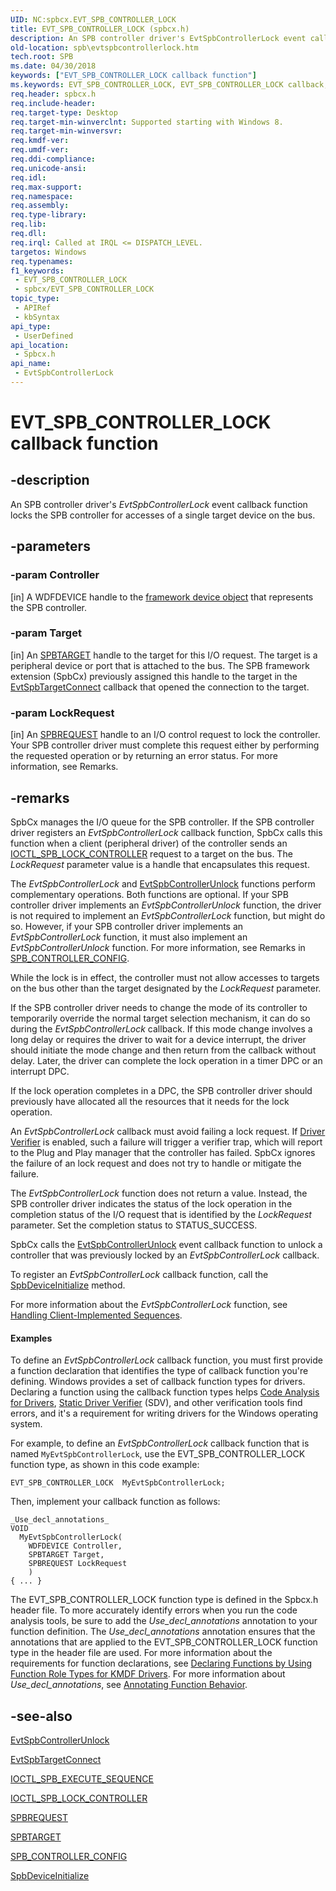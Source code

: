 ```yaml
---
UID: NC:spbcx.EVT_SPB_CONTROLLER_LOCK
title: EVT_SPB_CONTROLLER_LOCK (spbcx.h)
description: An SPB controller driver's EvtSpbControllerLock event callback function locks the SPB controller for accesses of a single target device on the bus.
old-location: spb\evtspbcontrollerlock.htm
tech.root: SPB
ms.date: 04/30/2018
keywords: ["EVT_SPB_CONTROLLER_LOCK callback function"]
ms.keywords: EVT_SPB_CONTROLLER_LOCK, EVT_SPB_CONTROLLER_LOCK callback, EvtSpbControllerLock, EvtSpbControllerLock callback function [Buses], SPB.evtspbcontrollerlock, spbcx/EvtSpbControllerLock
req.header: spbcx.h
req.include-header: 
req.target-type: Desktop
req.target-min-winverclnt: Supported starting with Windows 8.
req.target-min-winversvr: 
req.kmdf-ver: 
req.umdf-ver: 
req.ddi-compliance: 
req.unicode-ansi: 
req.idl: 
req.max-support: 
req.namespace: 
req.assembly: 
req.type-library: 
req.lib: 
req.dll: 
req.irql: Called at IRQL <= DISPATCH_LEVEL.
targetos: Windows
req.typenames: 
f1_keywords:
 - EVT_SPB_CONTROLLER_LOCK
 - spbcx/EVT_SPB_CONTROLLER_LOCK
topic_type:
 - APIRef
 - kbSyntax
api_type:
 - UserDefined
api_location:
 - Spbcx.h
api_name:
 - EvtSpbControllerLock
---
```


# EVT_SPB_CONTROLLER_LOCK callback function


## -description

An SPB controller driver's <i>EvtSpbControllerLock</i> event callback function locks the SPB controller for accesses of a single target device on the bus.

## -parameters

### -param Controller 

[in]
A WDFDEVICE handle to the <a href="/windows-hardware/drivers/wdf/framework-device-object">framework device object</a> that represents the SPB controller.

### -param Target 

[in]
An <a href="/windows-hardware/drivers/spb/spbcx-object-handles">SPBTARGET</a> handle to the target for this I/O request. The target is a peripheral device or port that is attached to the bus. The SPB framework extension (SpbCx) previously assigned this handle to the target in the <a href="/windows-hardware/drivers/ddi/spbcx/nc-spbcx-evt_spb_target_connect">EvtSpbTargetConnect</a> callback that opened the connection to the target.

### -param LockRequest 

[in]
An <a href="/windows-hardware/drivers/spb/spbcx-object-handles">SPBREQUEST</a> handle to an I/O control request to lock the controller.  Your SPB controller driver must complete this request either by performing the requested operation or by returning an error status. For more information, see Remarks.

## -remarks

SpbCx manages the I/O queue for the SPB controller. If the SPB controller driver registers an <i>EvtSpbControllerLock</i> callback function, SpbCx calls this function when a client (peripheral driver) of the controller sends an <a href="https://msdn.microsoft.com/library/windows/hardware/hh450858">IOCTL_SPB_LOCK_CONTROLLER</a> request to a target on the bus. The <i>LockRequest</i> parameter value is a handle that encapsulates this request.

The <i>EvtSpbControllerLock</i> and <a href="/windows-hardware/drivers/ddi/spbcx/nc-spbcx-evt_spb_controller_unlock">EvtSpbControllerUnlock</a> functions perform complementary operations. Both functions are optional. If your SPB controller driver implements an <i>EvtSpbControllerUnlock</i> function, the driver is not required to implement an <i>EvtSpbControllerLock</i> function, but might do so. However, if your SPB controller driver implements an <i>EvtSpbControllerLock</i> function, it must also implement an <i>EvtSpbControllerUnlock</i> function. For more information, see Remarks in <a href="/windows-hardware/drivers/ddi/spbcx/ns-spbcx-_spb_controller_config">SPB_CONTROLLER_CONFIG</a>.

While the lock is in effect, the controller must not allow accesses to targets on the bus other than the target designated by the <i>LockRequest</i> parameter.

If the SPB controller driver needs to change the mode of its controller to temporarily override the normal target selection mechanism, it can do so during the <i>EvtSpbControllerLock</i> callback.  If this mode change involves a long delay or requires the driver to wait for a device interrupt, the driver should initiate the mode change and then return from the callback without delay. Later, the driver can complete the lock operation in a timer DPC or an interrupt DPC.

If the lock operation completes in a DPC, the SPB controller driver should previously have allocated all the resources that it needs for the lock operation.

An <i>EvtSpbControllerLock</i> callback must avoid failing a lock request.  If <a href="/windows-hardware/drivers/what-s-new-in-driver-development">Driver Verifier</a> is enabled, such a failure  will trigger a verifier trap, which will report to the Plug and Play manager that the controller has failed.  SpbCx ignores the failure of an lock request and does not try to handle or mitigate the failure.

The <i>EvtSpbControllerLock</i> function does not return a value.  Instead, the SPB controller driver indicates the status of the lock operation in the completion status of the I/O request that is identified by the <i>LockRequest</i> parameter. Set the completion status to STATUS_SUCCESS.

SpbCx calls the <a href="/windows-hardware/drivers/ddi/spbcx/nc-spbcx-evt_spb_controller_unlock">EvtSpbControllerUnlock</a> event callback function to unlock a controller that was previously locked by an <i>EvtSpbControllerLock</i> callback.

To register an <i>EvtSpbControllerLock</i> callback function, call the <a href="/windows-hardware/drivers/ddi/spbcx/nf-spbcx-spbdeviceinitialize">SpbDeviceInitialize</a> method.

For more information about the <i>EvtSpbControllerLock</i> function, see <a href="/windows-hardware/drivers/spb/handling-client-implemented-sequences">Handling Client-Implemented Sequences</a>.


#### Examples

To define an <i>EvtSpbControllerLock</i> callback function, you must first provide a function declaration that identifies the type of callback function you're defining. Windows provides a set of callback function types for drivers. Declaring a function using the callback function types helps <a href="/windows-hardware/drivers/devtest/code-analysis-for-drivers">Code Analysis for Drivers</a>, <a href="/windows-hardware/drivers/devtest/static-driver-verifier">Static Driver Verifier</a> (SDV), and other verification tools find errors, and it's a requirement for writing drivers for the Windows operating system.

For example, to define an <i>EvtSpbControllerLock</i> callback function that is named <code>MyEvtSpbControllerLock</code>, use the EVT_SPB_CONTROLLER_LOCK function type, as shown in this code example:


```
EVT_SPB_CONTROLLER_LOCK  MyEvtSpbControllerLock;
```

Then, implement your callback function as follows:


```
_Use_decl_annotations_
VOID
  MyEvtSpbControllerLock(
    WDFDEVICE Controller,
    SPBTARGET Target,
    SPBREQUEST LockRequest
    )
{ ... }
```

The EVT_SPB_CONTROLLER_LOCK function type is defined in the Spbcx.h header file. To more accurately identify errors when you run the code analysis tools, be sure to add the _Use_decl_annotations_ annotation to your function definition. The _Use_decl_annotations_ annotation ensures that the annotations that are applied to the EVT_SPB_CONTROLLER_LOCK function type in the header file are used. For more information about the requirements for function declarations, see <a href="/windows-hardware/drivers/devtest/declaring-functions-by-using-function-role-types-for-kmdf-drivers">Declaring Functions by Using Function Role Types for KMDF Drivers</a>. For more information about _Use_decl_annotations_, see <a href="/visualstudio/code-quality/annotating-function-behavior">Annotating Function Behavior</a>.

<div class="code"></div>

## -see-also

<a href="/windows-hardware/drivers/ddi/spbcx/nc-spbcx-evt_spb_controller_unlock">EvtSpbControllerUnlock</a>



<a href="/windows-hardware/drivers/ddi/spbcx/nc-spbcx-evt_spb_target_connect">EvtSpbTargetConnect</a>



<a href="https://msdn.microsoft.com/library/windows/hardware/hh450857">IOCTL_SPB_EXECUTE_SEQUENCE</a>



<a href="https://msdn.microsoft.com/library/windows/hardware/hh450858">IOCTL_SPB_LOCK_CONTROLLER</a>



<a href="/windows-hardware/drivers/spb/spbcx-object-handles">SPBREQUEST</a>



<a href="/windows-hardware/drivers/spb/spbcx-object-handles">SPBTARGET</a>



<a href="/windows-hardware/drivers/ddi/spbcx/ns-spbcx-_spb_controller_config">SPB_CONTROLLER_CONFIG</a>



<a href="/windows-hardware/drivers/ddi/spbcx/nf-spbcx-spbdeviceinitialize">SpbDeviceInitialize</a>
